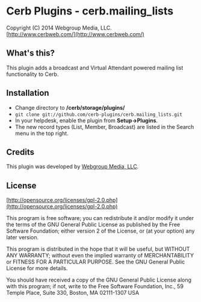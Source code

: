 Cerb Plugins - cerb.mailing_lists
===========================================
Copyright (C) 2014 Webgroup Media, LLC.  
[http://www.cerbweb.com/](http://www.cerbweb.com/)  

What's this?
------------
This plugin adds a broadcast and Virtual Attendant powered mailing list functionality to Cerb.

Installation
------------
* Change directory to **/cerb/storage/plugins/**
* `git clone git://github.com/cerb-plugins/cerb.mailing_lists.git`
* In your helpdesk, enable the plugin from **Setup->Plugins**.
* The new record types (List, Member, Broadcast) are listed in the Search menu in the top right.

Credits
-------
This plugin was developed by [Webgroup Media, LLC](http://www.cerbweb.com/).

License
-------

[http://opensource.org/licenses/gpl-2.0.php](http://opensource.org/licenses/gpl-2.0.php)  

This program is free software; you can redistribute it and/or modify it under the terms of the GNU General Public License as published by the Free Software Foundation; either version 2 of the License, or (at your option) any later version.

This program is distributed in the hope that it will be useful, but WITHOUT ANY WARRANTY; without even the implied warranty of MERCHANTABILITY or FITNESS FOR A PARTICULAR PURPOSE. See the GNU General Public License for more details.

You should have received a copy of the GNU General Public License along with this program; if not, write to the Free Software Foundation, Inc., 59 Temple Place, Suite 330, Boston, MA 02111-1307 USA
